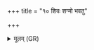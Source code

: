+++
title = "१० शिवः शग्मो भवतु"

+++
<details><summary>मूलम् (GR)</summary>

+++(PSK 20.38.9)+++शिवः शग्मो भवतु दन्त एष  
मा नो हिंसीज् ज्यायसो मा कनीयसः ।  
अघमारम् अघशंसं निरृथं  
तं ते दन्तः सचतां घोर एषः ॥
</details>